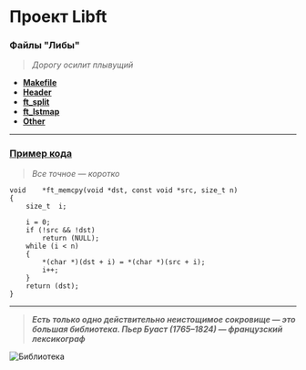 # Проект Libft

### Файлы "Либы"
> *Дорогу осилит плывущий*
* [**Makefile**](https://github.com/i-galimov/libft/blob/main/libft/Makefile)
* [**Header**](https://github.com/i-galimov/libft/blob/main/libft/libft.h)
* [**ft_split**](https://github.com/i-galimov/libft/blob/main/libft/ft_split.c)
* [**ft_lstmap**](https://github.com/i-galimov/libft/blob/main/libft/ft_lstmap.c)
* [**Other**](https://github.com/i-galimov/libft/tree/main/libft)
---
### [Пример кода](https://github.com/i-galimov/libft/blob/main/libft/ft_memcpy.c) 
> *Все точное — коротко*
```
void	*ft_memcpy(void *dst, const void *src, size_t n)
{
	size_t	i;

	i = 0;
	if (!src && !dst)
		return (NULL);
	while (i < n)
	{
		*(char *)(dst + i) = *(char *)(src + i);
		i++;
	}
	return (dst);
}
```
********
> ***Есть только одно действительно неистощимое сокровище — это большая библиотека.
Пьер Буаст (1765–1824) — французский лексикограф***
> 
![Библиотека](https://cdn.pixabay.com/photo/2016/09/08/22/43/books-1655783_1280.jpg)
